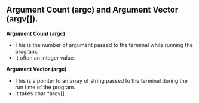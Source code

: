 ## Argument Count (argc) and Argument Vector (argv[]).
**Argument Count (argc)**
- This is the number of argument passed to the terminal while running the program.
- It often an integer value.

**Argument Vector (argc)**
- This is a pointer to an array of string passed to the terminal during the run time of the program.
- It takes char *argv[].
